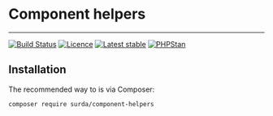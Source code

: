 # Component helpers

-----
[![Build Status](https://travis-ci.org/surda/component-helpers.svg?branch=master)](https://travis-ci.org/surda/component-helpers)
[![Licence](https://img.shields.io/packagist/l/contributte/di.svg?style=flat-square)](https://packagist.org/packages/contributte/di)
[![Latest stable](https://img.shields.io/packagist/v/surda/component-helpers.svg?style=flat-square)](https://packagist.org/packages/surda/component-helpers)
[![PHPStan](https://img.shields.io/badge/PHPStan-enabled-brightgreen.svg?style=flat)](https://github.com/phpstan/phpstan)

## Installation

The recommended way to is via Composer:

```
composer require surda/component-helpers
```